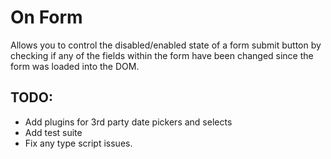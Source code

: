 # On Form

Allows you to control the disabled/enabled state of a form submit button by checking if any of the fields within the form have been changed since the form was loaded into the DOM.

## TODO:
- Add plugins for 3rd party date pickers and selects
- Add test suite
- Fix any type script issues.
